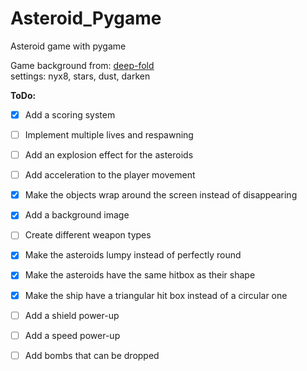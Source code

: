 # Asteroid_Pygame
Asteroid game with pygame

Game background from: [deep-fold](https://deep-fold.itch.io/space-background-generator)  
settings: nyx8, stars, dust, darken


**ToDo:**
- [x] Add a scoring system
- [ ] Implement multiple lives and respawning
- [ ] Add an explosion effect for the asteroids
- [ ] Add acceleration to the player movement
- [x] Make the objects wrap around the screen instead of disappearing
- [x] Add a background image
- [ ] Create different weapon types
- [x] Make the asteroids lumpy instead of perfectly round
- [x] Make the asteroids have the same hitbox as their shape 
- [x] Make the ship have a triangular hit box instead of a circular one
- [ ] Add a shield power-up
- [ ] Add a speed power-up
- [ ] Add bombs that can be dropped



